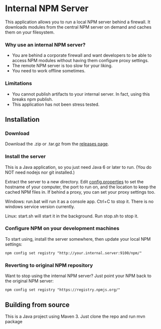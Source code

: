 Internal NPM Server
===================

This application allows you to run a local NPM server behind a firewall. It downloads modules from the central NPM
server on demand and caches them on your filesystem.

### Why use an internal NPM server?

* You are behind a corporate firewall and want developers to be able to access NPM modules without having them configure proxy settings.
* The remote NPM server is too slow for your liking.
* You need to work offline sometimes.

### Limitations

* You cannot publish artifacts to your internal server. In fact, using this breaks npm publish.
* This application has not been stress tested.

Installation
------------

### Download

Download the .zip or .tar.gz from the [releases page](https://github.com/danielflower/internal-npm-server/releases).

### Install the server

This is a Java application, so you just need Java 6 or later to run. (You do NOT need nodejs nor git installed.)

Extract the server to a new directory. Edit [config.properties](https://github.com/danielflower/internal-npm-server/blob/master/src/main/assembly/config.properties)
to set the hostname of your computer, the port to run on, and the location to keep the cached NPM files in.
If behind a proxy, you can set your proxy settings too.

Windows: run.bat will run it as a console app. Ctrl+C to stop it. There is no windows service version currently.

Linux: start.sh will start it in the background. Run stop.sh to stop it.

### Configure NPM on your development machines

To start using, install the server somewhere, then update your local NPM settings:

    npm config set registry "http://your.internal.server:9100/npm/"

### Reverting to original NPM repository

Want to stop using the internal NPM server? Just point your NPM back to the original NPM server:

    npm config set registry "https://registry.npmjs.org/"

Building from source
--------------------

This is a Java project using Maven 3. Just clone the repo and run mvn package
